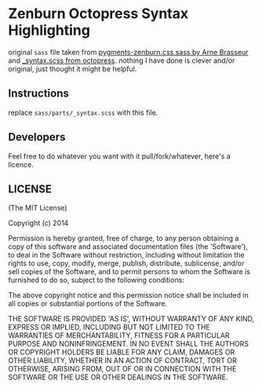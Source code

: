 # Zenburn Octopress Syntax Highlighting

original `sass` file taken from [pygments-zenburn.css.sass by Arne Brasseur](https://github.com/plexus/arnebrasseur.net/blob/master/source/css/pygments-zenburn.css.sass) and [\_syntax.scss from octopress](https://github.com/plexus/arnebrasseur.net/blob/master/source/css/pygments-zenburn.css.sass). nothing I have done is clever and/or original, just thought it might be helpful.

## Instructions

replace `sass/parts/_syntax.scss` with this file.

## Developers

Feel free to do whatever you want with it pull/fork/whatever, here's a licence.

## LICENSE

(The MIT License)

Copyright (c) 2014 

Permission is hereby granted, free of charge, to any person obtaining
a copy of this software and associated documentation files (the
'Software'), to deal in the Software without restriction, including
without limitation the rights to use, copy, modify, merge, publish,
distribute, sublicense, and/or sell copies of the Software, and to
permit persons to whom the Software is furnished to do so, subject to
the following conditions:

The above copyright notice and this permission notice shall be
included in all copies or substantial portions of the Software.

THE SOFTWARE IS PROVIDED 'AS IS', WITHOUT WARRANTY OF ANY KIND,
EXPRESS OR IMPLIED, INCLUDING BUT NOT LIMITED TO THE WARRANTIES OF
MERCHANTABILITY, FITNESS FOR A PARTICULAR PURPOSE AND NONINFRINGEMENT.
IN NO EVENT SHALL THE AUTHORS OR COPYRIGHT HOLDERS BE LIABLE FOR ANY
CLAIM, DAMAGES OR OTHER LIABILITY, WHETHER IN AN ACTION OF CONTRACT,
TORT OR OTHERWISE, ARISING FROM, OUT OF OR IN CONNECTION WITH THE
SOFTWARE OR THE USE OR OTHER DEALINGS IN THE SOFTWARE.
